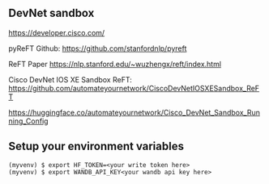 ## DevNet sandbox
https://developer.cisco.com/


pyReFT Github:
https://github.com/stanfordnlp/pyreft


ReFT Paper
https://nlp.stanford.edu/~wuzhengx/reft/index.html


Cisco DevNet IOS XE Sandbox ReFT: 
https://github.com/automateyournetwork/CiscoDevNetIOSXESandbox_ReFT


https://huggingface.co/automateyournetwork/Cisco_DevNet_Sandbox_Running_Config


## Setup your environment variables
```console
(myvenv) $ export HF_TOKEN=<your write token here>
(myvenv) $ export WANDB_API_KEY<your wandb api key here>
```